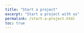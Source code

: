 ```yaml
---
title: "Start a project"
excerpt: "Start a project with us"
permalink: /start-a-project.html
toc: true
---
```



<!-- ## Want us to work for you?
Send an **RFP** at [_info@akriya.co.in_](mailto:info@akriya.co.in) -->